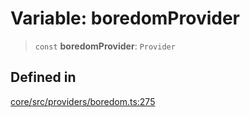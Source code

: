 # Variable: boredomProvider

> `const` **boredomProvider**: `Provider`

## Defined in

[core/src/providers/boredom.ts:275](https://github.com/ai16z/eliza/blob/f44765cf90f453d2ecf80e9a2e5e7bb6d1533f70/core/src/providers/boredom.ts#L275)
